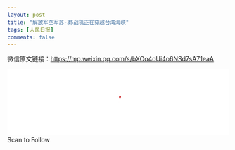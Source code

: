 ```yaml
---
layout: post
title: "解放军空军苏-35战机正在穿越台湾海峡"
tags: [人民日报]
comments: false
---
```




微信原文链接：https://mp.weixin.qq.com/s/bXOo4oUi4o6NSd7sA71eaA

<img src="https://raw.githubusercontent.com/UrlSaveBot/urlsavebot.github.io/master/_images/2022/8/2/50726953-f4cb-4f35-bc2a-570759f6ddcf.jpeg"/>
Scan to Follow

